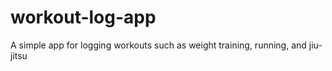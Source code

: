 # workout-log-app
A simple app for logging workouts such as weight training, running, and jiu-jitsu
